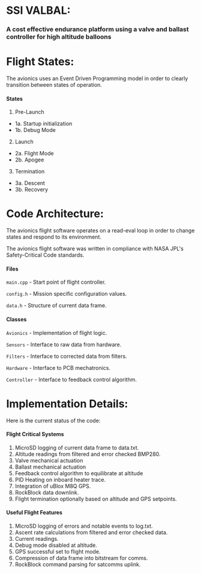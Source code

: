 # SSI VALBAL:
### A cost effective endurance platform using a valve and ballast controller for high altitude balloons

# Flight States:
The avionics uses an Event Driven Programming model in order to clearly transition between states of operation.

#### States
1. Pre-Launch  
 - 1a. Startup initialization
 - 1b. Debug Mode
2. Launch
 - 2a. Flight Mode
 - 2b. Apogee
3. Termination
 - 3a. Descent
 - 3b. Recovery

# Code Architecture:
The avionics flight software operates on a read-eval loop in order to change states and respond to its environment.

The avionics flight software was written in compliance with NASA JPL's  Safety-Critical Code standards.

#### Files
`main.cpp` - Start point of flight controller.

`config.h` - Mission specific configuration values.

`data.h` - Structure of current data frame.

#### Classes
`Avionics` - Implementation of flight logic.

`Sensors` - Interface to raw data from hardware.

`Filters` - Interface to corrected data from filters.

`Hardware` - Interface to PCB mechatronics.

`Controller` - Interface to feedback control algorithm.

# Implementation Details:
Here is the current status of the code:

#### Flight Critical Systems
1. MicroSD logging of current data frame to data.txt.
2. Altitude readings from filtered and error checked BMP280.
3. Valve mechanical actuation
4. Ballast mechanical actuation
5. Feedback control algorithm to equilibrate at altitude
6. PID Heating on inboard heater trace.
7. Integration of uBlox M8Q GPS.
8. RockBlock data downlink.
9. Flight termination optionally based on altitude and GPS setpoints.

#### Useful Flight Features
1. MicroSD logging of errors and notable events to log.txt.
2. Ascent rate calculations from filtered and error checked data.
3. Current readings.
4. Debug mode disabled at altitude.
5. GPS successful set to flight mode.
6. Compression of data frame into bitstream for comms.
7. RockBlock command parsing for satcomms uplink.
